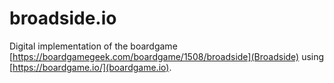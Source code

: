 # broadside.io
Digital implementation of the boardgame [https://boardgamegeek.com/boardgame/1508/broadside](Broadside) using [https://boardgame.io/](boardgame.io).


